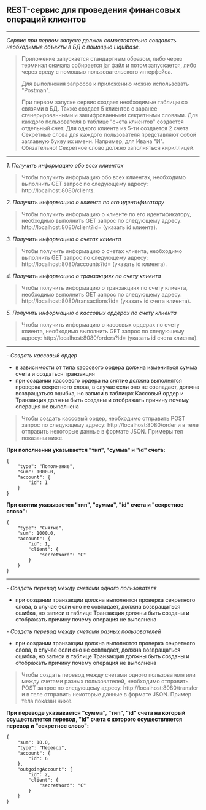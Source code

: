 ## REST-сервис для проведения финансовых операций клиентов
___
_Сервис при первом запуске должен самостоятельно создавать необходимые объекты в БД с помощью
Liquibase._

>Приложение запускается стандартным образом, либо через терминал сначала собирается jar файл и потом запускается, либо через среду с помощью пользовательского интерфейса.  
> 
> Для выполнения запросов к приложению можно использовать "Postman".
> 
>При первом запуске сервис создает необходимые таблицы со связями в БД. Также создает 5 клиентов с заранее сгенерированными и зашифрованными секретными словами. Для каждого пользователя в таблице "счета клиентов" создается отдельный счет. Для одного клиента из 5-ти создается 2 счета. Секретные слова для каждого пользователя представляют собой заглавную букву их имени. Например, для Ивана "И". Обязательно! Секретное слово должно заполняться кириллицей.   
___
_1. Получить информацию обо всех клиентах_
> Чтобы получить информацию обо всех клиентах, необходимо выполнить GET запрос по следующему адресу: http://localhost:8080/clients.

_2. Получить информацию о клиенте по его идентификатору_
> Чтобы получить информацию о клиенте по его идентификатору, необходимо выполнить GET запрос по следующему адресу: http://localhost:8080/client?id= (указать id клиента).

_3. Получить информацию о счетах клиента_
> Чтобы получить информацию о счетах клиента, необходимо выполнить GET запрос по следующему адресу: http://localhost:8080/accounts?id= (указать id клиента).

_4. Получить информацию о транзакциях по счету клиента_
> Чтобы получить информацию о транзакциях по счету клиента, необходимо выполнить GET запрос по следующему адресу: http://localhost:8080/transactions?id= (указать id счета клиента).

_5. Получить информацию о кассовых ордерах по счету клиента_
> Чтобы получить информацию о кассовых ордерах по счету клиента, необходимо выполнить GET запрос по следующему адресу: http://localhost:8080/orders?id= (указать id счета клиента).
___
_- Создать кассовый ордер_ 
- в зависимости от типа кассового ордера должна измениться сумма счета и создаться транзакция 
- при создании кассового ордера на снятие должна выполнятся проверка секретного слова, в случае
если оно не совпадает, должна возвращаться ошибка, но записи в таблицах Кассовый ордер и
Транзакция должны быть созданы и отображать причину почему операция не выполнена
>Чтобы создать кассовый ордер, необходимо отправить POST запрос по следующему адресу: http://localhost:8080/order и в теле отправить некоторые данные в формате JSON. Примеры тел показаны ниже.

__При пополнении указывается "тип", "сумма" и "id" счета:__
```
{
    "type": "Пополнение",
    "sum": 1000.0,
    "account": {
        "id": 1
    }
}
```
__При снятии указывается "тип", "сумма", "id" счета и "секретное слово":__

```
{
    "type": "Снятие",
    "sum": 1000.0,
    "account": {
        "id": 1,
        "client": {
            "secretWord": "С"
        }
    }
}
```
___
_- Создать перевод между счетами одного пользователя_
- при создании транзакции должна выполнятся проверка секретного слова, в случае если оно не
  совпадает, должна возвращаться ошибка, но записи в таблице Транзакция должны быть созданы и
  отображать причину почему операция не выполнена

_- Создать перевод между счетами разных пользователей_
- при создании транзакции должна выполнятся проверка секретного слова, в случае если оно не
  совпадает, должна возвращаться ошибка, но записи в таблице Транзакция должны быть созданы и
  отображать причину почему операция не выполнена
>Чтобы создать перевод между счетами одного пользователя или между счетами разных пользователей, необходимо отправить POST запрос по следующему адресу: http://localhost:8080/transfer и в теле отправить некоторые данные в формате JSON. Пример тела показан ниже.

__При переводе указывается "сумма", "тип", "id" счета на который осуществляется перевод, "id" счета с которого осуществляется перевод и "секретное слово":__

```
{
    "sum": 10.0,
    "type": "Перевод",
    "account": {
        "id": 6
    },
    "outgoingAccount": {
        "id": 2,
        "client": {
            "secretWord": "С"
        }
    }
}
```